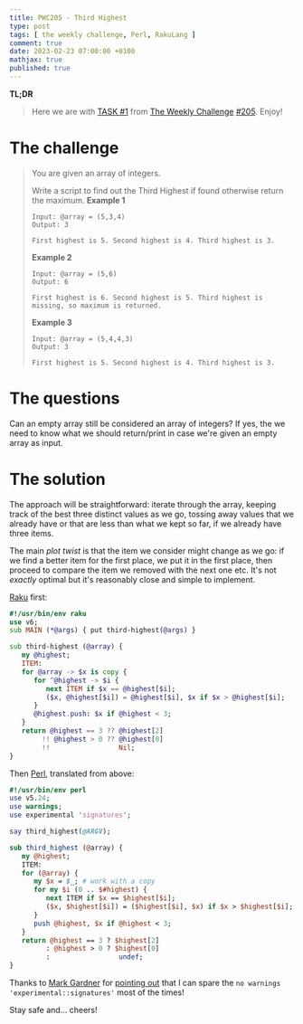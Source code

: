 ```yaml
---
title: PWC205 - Third Highest
type: post
tags: [ the weekly challenge, Perl, RakuLang ]
comment: true
date: 2023-02-23 07:00:00 +0100
mathjax: true
published: true
---
```


**TL;DR**

> Here we are with [TASK #1][] from [The Weekly Challenge][]
> [#205][]. Enjoy!

# The challenge

> You are given an array of integers.
>
> Write a script to find out the Third Highest if found otherwise return
> the maximum. **Example 1**
>
>     Input: @array = (5,3,4)
>     Output: 3
>
>     First highest is 5. Second highest is 4. Third highest is 3.
>
> **Example 2**
>
>     Input: @array = (5,6)
>     Output: 6
>
>     First highest is 6. Second highest is 5. Third highest is missing, so maximum is returned.
>
> **Example 3**
>
>     Input: @array = (5,4,4,3)
>     Output: 3
>
>     First highest is 5. Second highest is 4. Third highest is 3.

# The questions

Can an empty array still be considered an array of integers? If yes, the
we need to know what we should return/print in case we're given an empty
array as input.

# The solution

The approach will be straightforward: iterate through the array, keeping
track of the best three distinct values as we go, tossing away values
that we already have or that are less than what we kept so far, if we
already have three items.

The main *plot twist* is that the item we consider might change as we
go: if we find a better item for the first place, we put it in the first
place, then proceed to compare the item we removed with the next one
etc. It's not *exactly* optimal but it's reasonably close and simple to
implement.

[Raku][] first:

```raku
#!/usr/bin/env raku
use v6;
sub MAIN (*@args) { put third-highest(@args) }

sub third-highest (@array) {
   my @highest;
   ITEM:
   for @array -> $x is copy {
      for ^@highest -> $i {
         next ITEM if $x == @highest[$i];
         ($x, @highest[$i]) = @highest[$i], $x if $x > @highest[$i];
      }
      @highest.push: $x if @highest < 3;
   }
   return @highest == 3 ?? @highest[2]
        !! @highest > 0 ?? @highest[0]
        !!                 Nil;
}
```

Then [Perl][], translated from above:

```perl
#!/usr/bin/env perl
use v5.24;
use warnings;
use experimental 'signatures';

say third_highest(@ARGV);

sub third_highest (@array) {
   my @highest;
   ITEM:
   for (@array) {
      my $x = $_; # work with a copy
      for my $i (0 .. $#highest) {
         next ITEM if $x == $highest[$i];
         ($x, $highest[$i]) = ($highest[$i], $x) if $x > $highest[$i];
      }
      push @highest, $x if @highest < 3;
   }
   return @highest == 3 ? $highest[2]
         : @highest > 0 ? $highest[0]
         :                 undef;
}
```

Thanks to [Mark Gardner][] for [pointing out][] that I can spare the `no
warnings 'experimental::signatures'` most of the times!

Stay safe and... cheers!




[The Weekly Challenge]: https://theweeklychallenge.org/
[#205]: https://theweeklychallenge.org/blog/perl-weekly-challenge-205/
[TASK #1]: https://theweeklychallenge.org/blog/perl-weekly-challenge-205/#TASK1
[Perl]: https://www.perl.org/
[Raku]: https://raku.org/
[manwar]: http://www.manwar.org/
[Mark Gardner]: https://social.sdf.org/@mjgardner
[pointing out]: https://social.sdf.org/@mjgardner/109905760591840443
